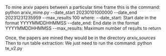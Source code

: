 To mine arxiv papers between a particular time frame this is the command:
python arxiv_mine.py --date_start 20230101000000 --date_end 20231231235959 --max_results 100
where:
--date_start: Start date in the format YYYYMMDDHHMMSS
--date_end: End date in the format YYYYMMDDHHMMSS
--max_results: Maximum number of results to return

Once, the papers are mined they would be in the directory _arxiv_sources_
Then to run table extraction:
We just need to run the command:
python te_v2.py
